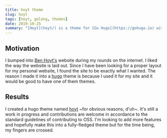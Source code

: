 ```yaml
---
title: hoyt theme
slug: hoyt
tags: [hoyt, golang, themes]
date: 2019-10-25
summary: "[Hoyt](hoyt/) is a theme for [Go Hugo](https://gohugo.io) with inspiration from [Ben Hoyt's](https://benhoyt.com/) personal website. It's still a work in ~~very slow~~ progress but it was a very good starting point for me to learn about Go Hugo and how it works as a static site generator."
---
```


## Motivation

I bumped into [Ben Hoyt's](https://benhoyt.com/) website during my rounds on the internet. I liked the way the website is laid out. Since I have been looking for a proper layout for my personal website, I found the site to be exactly what I wanted. The reason I made it into a [hugo](https://gohugo.io) theme is because I used it for my site and it would be good to have one of them themes.

## Results

I created a hugo theme named [hoyt](https://github.com/musale/hoyt) ~for obvious reasons, d'uh~. It's still a work in progress and contributions are welcome in accordance to the standard guidelines of contributing to OSS. I'm looking to add more features and hopefully make this into a fully-fledged theme but for the time being, my fingers are crossed.

